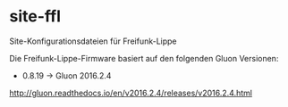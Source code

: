 # site-ffl
Site-Konfigurationsdateien für Freifunk-Lippe

Die Freifunk-Lippe-Firmware basiert auf den folgenden Gluon Versionen:

* 0.8.19 -> Gluon 2016.2.4

http://gluon.readthedocs.io/en/v2016.2.4/releases/v2016.2.4.html
